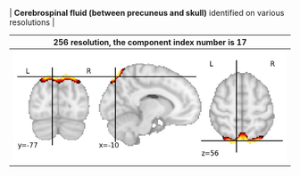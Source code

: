 


| **Cerebrospinal fluid (between precuneus and skull)** identified on various resolutions |

| 256 resolution, the component index number is 17|  
|:---:|  
| ![Component 256](../256/final/17.jpg "From component 256: Cerebrospinal fluid (between precuneus and skull)") |